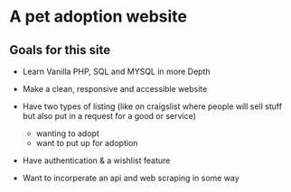 # A pet adoption website

## Goals for this site
- Learn Vanilla PHP, SQL and MYSQL in more Depth

- Make a clean, responsive and accessible website
- Have two types of listing (like on craigslist where people will sell stuff but also put in a request for a good or service) 
	- wanting to adopt
	- want to put up for adoption
- Have authentication & a wishlist feature
- Want to incorperate an api and web scraping in some way
